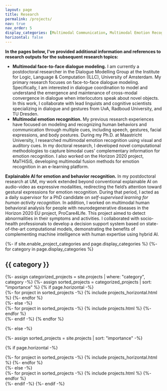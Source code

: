 ```yaml
---
layout: page
title: Research
permalink: /projects/
nav: true
nav_order: 5
display_categories: [Multimodal Communication, Multimodal Emotion Recognition, Interpretable & Explainable AI, Multimodal Human Behavior Analysis, Facial Recognition] 
horizontal: false
---
```

**In the pages below, I've provided additional information and references to research outputs for the subsequent research topics:**

* **Multimodal face-to-face dialogue modeling.** I am currently a postdoctoral researcher in the Dialogue Modelling Group at the Institute for Logic, Language & Computation (ILLC), University of Amsterdam. My primary research focuses on face-to-face dialogue modeling. Specifically, I am interested in dialogue coordination to model and understand the emergence and maintenance of cross-modal convergence in dialogue when interlocutors speak about novel objects. In this work, I collaborate with lead linguists and cognitive scientists specializing in dialogue and gestures from UvA, Radboud University, and TU Dresden.
* **Multimodal emotion recognition.** My previous research experiences have focused on modeling and recognizing human behaviors and communication through multiple cues, including speech, gestures, facial expressions, and body postures. During my Ph.D. at Maastricht University, I researched multimodal emotion recognition using visual and auditory cues. In my doctoral research, I developed novel computational methodologies to capture bimodal cues' complementary information for emotion recognition. I also worked on the Horizon 2020 project, MaTHiSiS, developing multimodal fusion methods for emotion recognition in an e-learning platform.

**Explainable AI for emotion and behavior recognition.** In my postdoctoral research at UM, my work extended beyond conventional explainable AI on audio-video as expressive modalities, redirecting the field’s attention toward gestural expressions for emotion recognition. During that period, I acted as a daily supervisor for a PhD candidate on *self-supervised learning for human activity recognition*. In addition,  I worked on multimodal human behavioral analysis for people with neurodegenerative diseases in the Horizon 2020 EU project, ProCare4Life. This project aimed to detect abnormalities in their symptoms and activities. I collaborated with socio-health professionals to develop a decision support system based on state-of-the-art computational models, demonstrating the benefits of complementing machine intelligence with human expertise using hybrid AI.

<div class="projects">
{%- if site.enable_project_categories and page.display_categories %}
  <!-- Display categorized projects -->
  {%- for category in page.display_categories %}
  <h2 class="category">{{ category }}</h2>
  {%- assign categorized_projects = site.projects | where: "category", category -%}
  {%- assign sorted_projects = categorized_projects | sort: "importance" %}
  <!-- Generate cards for each project -->
  {% if page.horizontal -%}
  <div class="container">
    <div class="row row-cols-2">
    {%- for project in sorted_projects -%}
      {% include projects_horizontal.html %}
    {%- endfor %}
    </div>
  </div>
  {%- else -%}
  <div class="grid">
    {%- for project in sorted_projects -%}
      {% include projects.html %}
    {%- endfor %}
  </div>
  {%- endif -%}
  {% endfor %}

{%- else -%}

<!-- Display projects without categories -->

  {%- assign sorted_projects = site.projects | sort: "importance" -%}

<!-- Generate cards for each project -->

  {% if page.horizontal -%}

<div class="container">
    <div class="row row-cols-2">
    {%- for project in sorted_projects -%}
      {% include projects_horizontal.html %}
    {%- endfor %}
    </div>
  </div>
  {%- else -%}
  <div class="grid">
    {%- for project in sorted_projects -%}
      {% include projects.html %}
    {%- endfor %}
  </div>
  {%- endif -%}
{%- endif -%}
</div>
